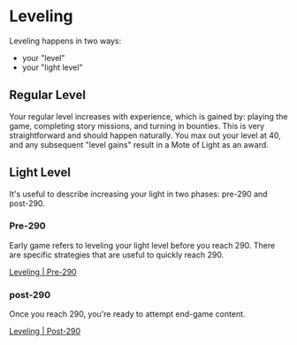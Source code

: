 # Leveling

Leveling happens in two ways:
* your "level"
* your "light level"

## Regular Level

Your regular level increases with experience, which is gained by: playing the game, completing story missions, and turning in bounties. This is very straightforward and should happen naturally. You max out your level at 40, and any subsequent "level gains" result in a Mote of Light as an award.

## Light Level

It's useful to describe increasing your light in two phases: pre-290 and post-290.

### Pre-290

Early game refers to leveling your light level before you reach 290. There are specific strategies that are useful to quickly reach 290.

[Leveling | Pre-290](leveling/pre-290.md)

### post-290

Once you reach 290, you're ready to attempt end-game content.

[Leveling | Post-290](leveling/post-290.md)
